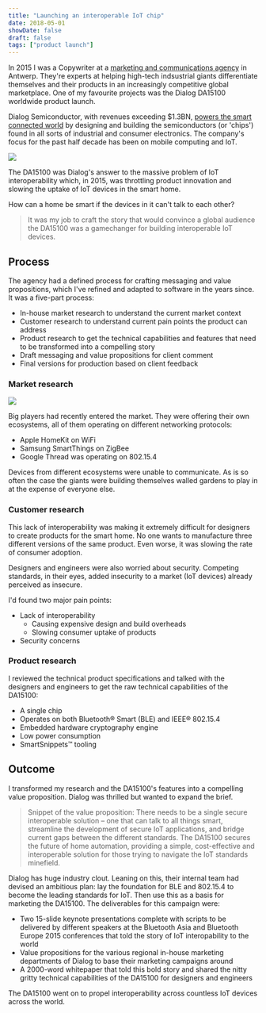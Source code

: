 ```yaml
---
title: "Launching an interoperable IoT chip"
date: 2018-05-01
showDate: false
draft: false
tags: ["product launch"]
---
```

In 2015 I was a Copywriter at a [marketing and communications agency](http://prodlytic.be) in Antwerp. They're experts at helping high-tech indsustrial giants differentiate themselves and their products in an increasingly competitive global marketplace. One of my favourite projects was the Dialog DA15100 worldwide product launch.

Dialog Semiconductor, with revenues exceeding $1.3BN, [powers the smart connected world](https://www.dialog-semiconductor.com/sites/all/themes/dialog/ir-overview-2018/) by designing and building the semiconductors (or 'chips') found in all sorts of industrial and consumer electronics. The company's focus for the past half decade has been on mobile computing and IoT.

<img src="/images/work/dialog/chips.jpg">

The DA15100 was Dialog's answer to the massive problem of IoT interoperability which, in 2015, was throttling product innovation and slowing the uptake of IoT devices in the smart home.

How can a home be smart if the devices in it can't talk to each other?

>  It was my job to craft the story that would convince a global audience the DA15100 was a gamechanger for building interoperable IoT devices.

## Process

The agency had a defined process for crafting messaging and value propositions, which I've refined and adapted to software in the years since. It was a five-part process:

* In-house market research to understand the current market context
* Customer research to understand current pain points the product can address
* Product research to get the technical capabilities and features that need to be transformed into a compelling story
* Draft messaging and value propositions for client comment
* Final versions for production based on client feedback

### Market research

<img src="/images/work/dialog/Apple-Samsung-Google-logo.png">

Big players had recently entered the market. They were offering their own ecosystems, all of them operating on different networking protocols:

* Apple HomeKit on WiFi
* Samsung SmartThings on ZigBee
* Google Thread was operating on 802.15.4

Devices from different ecosystems were unable to communicate. As is so often the case the giants were building themselves walled gardens to play in at the expense of everyone else.

### Customer research

This lack of interoperability was making it extremely difficult for designers to create products for the smart home. No one wants to manufacture three different versions of the same product. Even worse, it was slowing the rate of consumer adoption.

Designers and engineers were also worried about security. Competing standards, in their eyes, added insecurity to a market (IoT devices) already perceived as insecure.

I'd found two major pain points:

* Lack of interoperability
  * Causing expensive design and build overheads
  * Slowing consumer uptake of products
* Security concerns

### Product research

I reviewed the technical product specifications and talked with the designers and engineers to get the raw technical capabilities of the DA15100:

* A single chip
* Operates on both Bluetooth® Smart (BLE) and IEEE® 802.15.4
* Embedded hardware cryptography engine
* Low power consumption
* SmartSnippets™ tooling

## Outcome

I transformed my research and the DA15100's features into a compelling value proposition. Dialog was thrilled but wanted to expand the brief.

> Snippet of the value proposition: There needs to be a single secure interoperable solution – one that can talk to all things smart, streamline the development of secure IoT applications, and bridge current gaps between the different standards. The DA15100 secures the future of home automation, providing a simple, cost-effective and interoperable solution for those trying to navigate the IoT standards minefield.

Dialog has huge industry clout. Leaning on this, their internal team had devised an ambitious plan: lay the foundation for BLE and 802.15.4 to become the leading standards for IoT. Then use this as a basis for marketing the DA15100. The deliverables for this campaign were:

* Two 15-slide keynote presentations complete with scripts to be delivered by different speakers at the Bluetooth Asia and Bluetooth Europe 2015 conferences that told the story of IoT interopability to the world
* Value propositions for the various regional in-house marketing departments of Dialog to base their marketing campaigns around
* A 2000-word whitepaper that told this bold story and shared the nitty gritty technical capabilities of the DA15100 for designers and engineers

The DA15100 went on to propel interoperability across countless IoT devices across the world.
